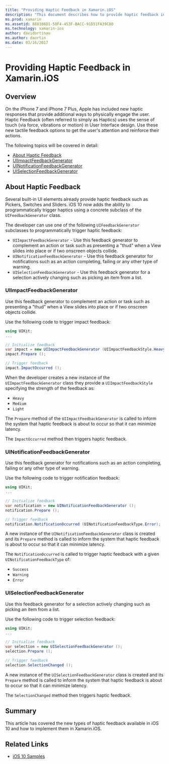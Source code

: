 ```yaml
---
title: "Providing Haptic Feedback in Xamarin.iOS"
description: "This document describes how to provide haptic feedback in a Xamarin.iOS app. It discusses UIImpactFeedbackGenerator, UINotificationFeedbackGenerator, and UISelectionFeedbackGenerator."
ms.prod: xamarin
ms.assetid: 888106D1-58F4-453F-BACC-91D51FA39C80
ms.technology: xamarin-ios
author: davidortinau
ms.author: daortin
ms.date: 03/16/2017
---
```


# Providing Haptic Feedback in Xamarin.iOS

<a name="Overview"></a>

## Overview

On the iPhone 7 and iPhone 7 Plus, Apple has included new haptic responses that provide additional ways to physically engage the user. Haptic Feedback (often referred to simply as Haptics) uses the sense of touch (via force, vibrations or motion) in User Interface design. Use these new tactile feedback options to get the user's attention and reinforce their actions.

The following topics will be covered in detail:

- [About Haptic Feedback](#About-Haptic-Feedback)
- [UIImpactFeedbackGenerator](#UIImpactFeedbackGenerator)
- [UINotificationFeedbackGenerator](#UINotificationFeedbackGenerator)
- [UISelectionFeedbackGenerator](#UISelectionFeedbackGenerator)

<a name="About-Haptic-Feedback"></a>

## About Haptic Feedback

Several built-in UI elements already provide haptic feedback such as Pickers, Switches and Sliders. iOS 10 now adds the ability to programmatically trigger haptics using a concrete subclass of the `UIFeedbackGenerator` class.

The developer can use one of the following `UIFeedbackGenerator` subclasses to programmatically trigger haptic feedback:

- `UIImpactFeedbackGenerator` - Use this feedback generator to complement an action or task such as presenting a "thud" when a View slides into place or if two onscreen objects collide.
- `UINotificationFeedbackGenerator` - Use this feedback generator for notifications such as an action completing, failing or any other type of warning.
- `UISelectionFeedbackGenerator` - Use this feedback generator for a selection actively changing such as picking an item from a list.

<a name="UIImpactFeedbackGenerator"></a>

### UIImpactFeedbackGenerator

Use this feedback generator to complement an action or task such as presenting a "thud" when a View slides into place or if two onscreen objects collide.

Use the following code to trigger impact feedback:

```csharp
using UIKit;
...

// Initialize feedback
var impact = new UIImpactFeedbackGenerator (UIImpactFeedbackStyle.Heavy);
impact.Prepare ();

// Trigger feedback
impact.ImpactOccurred ();
```

When the developer creates a new instance of the `UIImpactFeedbackGenerator` class they provide a `UIImpactFeedbackStyle` specifying the strength of the feedback as:

- `Heavy`
- `Medium`
- `Light`

The `Prepare` method of the `UIImpactFeedbackGenerator` is called to inform the system that haptic feedback is about to occur so that it can minimize latency.

The `ImpactOccurred` method then triggers haptic feedback.

<a name="UINotificationFeedbackGenerator"></a>

### UINotificationFeedbackGenerator

Use this feedback generator for notifications such as an action completing, failing or any other type of warning.

Use the following code to trigger notification feedback:

```csharp
using UIKit;
...

// Initialize feedback
var notification = new UINotificationFeedbackGenerator ();
notification.Prepare ();

// Trigger feedback
notification.NotificationOccurred (UINotificationFeedbackType.Error);
```

A new instance of the `UINotificationFeedbackGenerator` class is created and its `Prepare` method is called to inform the system that haptic feedback is about to occur so that it can minimize latency.

The `NotificationOccurred` is called to trigger haptic feedback with a given `UINotificationFeedbackType` of:

- `Success`
- `Warning`
- `Error`

<a name="UISelectionFeedbackGenerator"></a>

### UISelectionFeedbackGenerator

Use this feedback generator for a selection actively changing such as picking an item from a list.

Use the following code to trigger selection feedback:

```csharp
using UIKit;
...

// Initialize feedback
var selection = new UISelectionFeedbackGenerator ();
selection.Prepare ();

// Trigger feedback
selection.SelectionChanged ();
```

A new instance of the `UISelectionFeedbackGenerator` class is created and its `Prepare` method is called to inform the system that haptic feedback is about to occur so that it can minimize latency.

The `SelectionChanged` method then triggers haptic feedback.

## Summary

This article has covered the new types of haptic feedback available in iOS 10 and how to implement them in Xamarin.iOS.

## Related Links

- [iOS 10 Samples](/samples/browse/?products=xamarin&term=Xamarin.iOS%2biOS10)